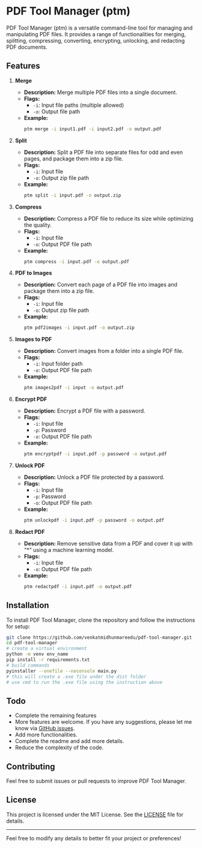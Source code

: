 # PDF Tool Manager (ptm)

PDF Tool Manager (ptm) is a versatile command-line tool for managing and manipulating PDF files. It provides a range of functionalities for merging, splitting, compressing, converting, encrypting, unlocking, and redacting PDF documents.

## Features

1. **Merge**
   - **Description:** Merge multiple PDF files into a single document.
   - **Flags:** 
     - `-i`: Input file paths (multiple allowed)
     - `-o`: Output file path
   - **Example:**
     ```bash
     ptm merge -i input1.pdf -i input2.pdf -o output.pdf
     ```

2. **Split**
   - **Description:** Split a PDF file into separate files for odd and even pages, and package them into a zip file.
   - **Flags:** 
     - `-i`: Input file
     - `-o`: Output zip file path
   - **Example:**
     ```bash
     ptm split -i input.pdf -o output.zip
     ```

3. **Compress**
   - **Description:** Compress a PDF file to reduce its size while optimizing the quality.
   - **Flags:** 
     - `-i`: Input file
     - `-o`: Output PDF file path
   - **Example:**
     ```bash
     ptm compress -i input.pdf -o output.pdf
     ```

4. **PDF to Images**
   - **Description:** Convert each page of a PDF file into images and package them into a zip file.
   - **Flags:** 
     - `-i`: Input file
     - `-o`: Output zip file path
   - **Example:**
     ```bash
     ptm pdf2images -i input.pdf -o output.zip
     ```

5. **Images to PDF**
   - **Description:** Convert images from a folder into a single PDF file.
   - **Flags:** 
     - `-i`: Input folder path
     - `-o`: Output PDF file path
   - **Example:**
     ```bash
     ptm images2pdf -i input -o output.pdf
     ```

6. **Encrypt PDF**
   - **Description:** Encrypt a PDF file with a password.
   - **Flags:** 
     - `-i`: Input file
     - `-p`: Password
     - `-o`: Output PDF file path
   - **Example:**
     ```bash
     ptm encryptpdf -i input.pdf -p password -o output.pdf
     ```

7. **Unlock PDF**
   - **Description:** Unlock a PDF file protected by a password.
   - **Flags:** 
     - `-i`: Input file
     - `-p`: Password
     - `-o`: Output PDF file path
   - **Example:**
     ```bash
     ptm unlockpdf -i input.pdf -p password -o output.pdf
     ```

8. **Redact PDF**
   - **Description:** Remove sensitive data from a PDF and cover it up with "*" using a machine learning model.
   - **Flags:** 
     - `-i`: Input file
     - `-o`: Output PDF file path
   - **Example:**
     ```bash
     ptm redactpdf -i input.pdf -o output.pdf
     ```

## Installation

To install PDF Tool Manager, clone the repository and follow the instructions for setup:

```bash
git clone https://github.com/venkatmidhunmareedu/pdf-tool-manager.git
cd pdf-tool-manager
# create a virtual environment
python -m venv env_name
pip install -r requirements.txt
# build commands 
pyinstaller --onefile --noconsole main.py
# this will create a .exe file under the dist folder 
# use cmd to run the .exe file using the instruction above
```

## Todo 

- Complete the remaining features 
- More features are welcome. If you have any suggestions, please let me know via [GitHub issues](https://github.com/venkatmidhunmareedu/pdf-tool-manager/issues).
- Add more functionalities.
- Complete the readme and add more details.
- Reduce the complexity of the code.


## Contributing

Feel free to submit issues or pull requests to improve PDF Tool Manager.

## License

This project is licensed under the MIT License. See the [LICENSE](LICENSE) file for details.

---

Feel free to modify any details to better fit your project or preferences!